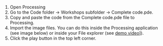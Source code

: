 1. Open Processing 
3. Go to the Code folder -> Workshops subfolder -> Complete code.pde. 
4. Copy and paste the code from the Complete code.pde file to Processing.
5. Import the image files. You can do this inside the Processing application (see image below) or inside your File explorer (see [demo video](link)]). 
6. Click the play button in the top left corner. 
